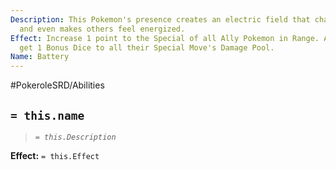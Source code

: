 ```yaml
---
Description: This Pokemon's presence creates an electric field that charges up electronics
  and even makes others feel energized.
Effect: Increase 1 point to the Special of all Ally Pokemon in Range. Ally Pokemon
  get 1 Bonus Dice to all their Special Move's Damage Pool.
Name: Battery
---
```


#PokeroleSRD/Abilities

## `= this.name`

> *`= this.Description`*

**Effect:** `= this.Effect`